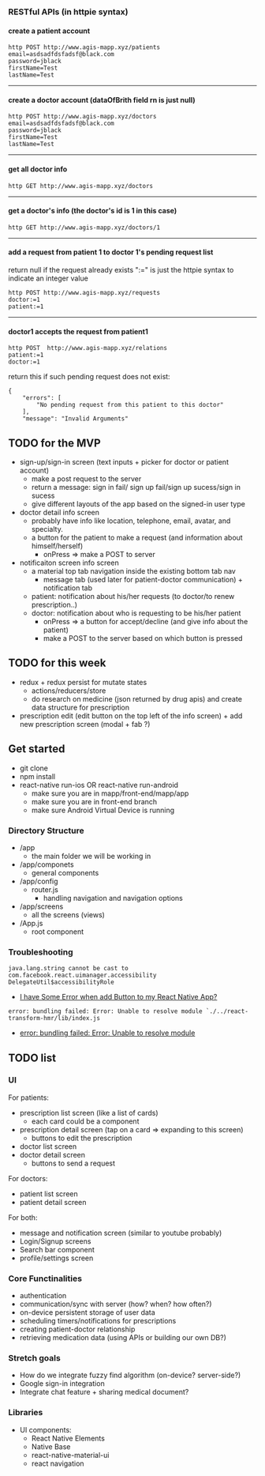### RESTful APIs (in httpie syntax)
#### create a patient account
```
http POST http://www.agis-mapp.xyz/patients 
email=asdsadfdsfadsf@black.com
password=jblack 
firstName=Test 
lastName=Test
```
------
#### create a doctor account (dataOfBrith field rn is just null)
```
http POST http://www.agis-mapp.xyz/doctors
email=asdsadfdsfadsf@black.com 
password=jblack 
firstName=Test 
lastName=Test
```

------
#### get all doctor info
```
http GET http://www.agis-mapp.xyz/doctors
```

------
#### get a doctor's info (the doctor's id is 1 in this case)
```
http GET http://www.agis-mapp.xyz/doctors/1
```

------
#### add a request from patient 1 to doctor 1's pending request list
return null if the request already exists
":=" is just the httpie syntax to indicate an integer value
```
http POST http://www.agis-mapp.xyz/requests
doctor:=1 
patient:=1
```

------

#### doctor1 accepts the request from patient1
```
http POST  http://www.agis-mapp.xyz/relations 
patient:=1 
doctor:=1
```
return this if such pending request does not exist:
```
{
    "errors": [
        "No pending request from this patient to this doctor"
    ],
    "message": "Invalid Arguments"

```




## TODO for the MVP 
- sign-up/sign-in screen (text inputs + picker for doctor or patient account) 
    - make a post request to the server
    - return a message: sign in fail/ sign up fail/sign up sucess/sign in sucess
    - give different layouts of the app based on the signed-in user type
- doctor detail info screen
    - probably have info like location, telephone, email, avatar, and specialty.
    - a button for the patient to make a request (and information about himself/herself)
        - onPress => make a POST to server
- notificaiton screen info screen
    - a material top tab navigation inside the existing bottom tab nav 
        - message tab (used later for patient-doctor communication) + notification tab 
    - patient: notification about his/her requests (to doctor/to renew prescription..)
    - doctor: notification about who is requesting to be his/her patient
        - onPress => a button for accept/decline (and give info about the patient)
        - make a POST to the server based on which button is pressed

## TODO for this week
- redux + redux persist for mutate states
    - actions/reducers/store
    - do research on medicine (json returned by drug apis) and create data structure for prescription
- prescription edit (edit button on the top left of the info screen) + add new prescription screen (modal + fab ?)

## Get started
- git clone
- npm install 
- react-native run-ios OR react-native run-android
    - make sure you are in mapp/front-end/mapp/app
    - make sure you are in front-end branch
    - make sure Android Virtual Device is running
### Directory Structure
- /app      
    - the main folder we will be working in 
- /app/componets
    - general components
- /app/config
    - router.js 
        - handling navigation and navigation options
- /app/screens
    - all the screens (views)
- /App.js
    - root component

### Troubleshooting
```
java.lang.string cannot be cast to com.facebook.react.uimanager.accessibility DelegateUtil$accessibilityRole
```
 - [I have Some Error when add Button to my React Native App?](https://stackoverflow.com/questions/52784633/i-have-some-error-when-add-button-to-my-react-native-app?noredirect=1#comment92491686_52784633)

```
error: bundling failed: Error: Unable to resolve module `./../react-transform-hmr/lib/index.js
```
- [error: bundling failed: Error: Unable to resolve module ](https://github.com/facebook/react-native/issues/21490)

## TODO list
### UI  
For patients:
- prescription list screen (like a list of cards)
    - each card could be a component
- prescription detail screen (tap on a card => expanding to this screen)
    - buttons to edit the prescription
- doctor list screen 
- doctor detail screen
    - buttons to send a request

For doctors:
- patient list screen
- patient detail screen

For both:
- message and notification screen (similar to youtube probably)
- Login/Signup screens
- Search bar component
- profile/settings screen

### Core Functinalities 
- authentication
- communication/sync with server (how? when? how often?)
- on-device persistent storage of user data
- scheduling timers/notifications for prescriptions
- creating patient-doctor relationship
- retrieving medication data (using APIs or building our own DB?)


### Stretch goals
- How do we integrate fuzzy find algorithm (on-device? server-side?)
- Google sign-in integration
- Integrate chat feature + sharing medical document?


### Libraries 
- UI components:
    - React Native Elements 
    - Native Base
    - react-native-material-ui
    - react navigation

